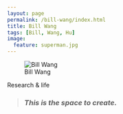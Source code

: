 ```yaml
---
layout: page
permalink: /bill-wang/index.html
title: Bill Wang
tags: [Bill, Wang, Hu]
image:
  feature: superman.jpg
---
```

<figure>
  <img src="{{ site.url }}/images/superman.jpg" alt="Bill Wang">
  <figcaption>Bill Wang</figcaption>
</figure>

Research & life

> ### *This is the space to create.* ###
